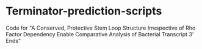 # Terminator-prediction-scripts
Code for "A Conserved, Protective Stem Loop Structure Irrespective of Rho Factor Dependency Enable Comparative Analysis of Bacterial Transcript 3’ Ends"

